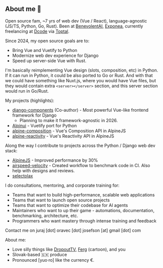 ## About me 👋

<!--
**JuroOravec/jurooravec** is a ✨ _special_ ✨ repository because its `README.md` (this file) appears on your GitHub profile.

Here are some ideas to get you started:

- 🔭 I’m currently working on ...
- 🌱 I’m currently learning ...
- 👯 I’m looking to collaborate on ...
- 🤔 I’m looking for help with ...
- 💬 Ask me about ...
- 📫 How to reach me: ...
- 😄 Pronouns: ...
- ⚡ Fun fact: ...
-->



Open source fam, ~7 yrs of web dev (Vue / React), language-agnostic (JS/TS, Python, Go, Rust). Been at [BenevolentAI](https://www.benevolent.com/), [Exponea](https://www.benevolent.com/), currently freelancing at [Dcode](https://dcode.co/) via [Toptal](https://www.toptal.com/).

<!-- Too smart to build dashboards. Too independent to work in FAANG. -->

Since 2024, my open source goals are to:

- Bring Vue and Vuetify to Python
- Modernize web dev experience for Django
- Speed up server-side Vue with Rust.

I'm basically reimplementing Vue design (slots, composition, etc) in Python. If it can run in Python, it could be also ported to Go or Rust. And with that we could have something like Nuxt.js, where you would have Vue files, but they would contain extra `<server></server>` section, and this server section would run in Go/Rust.

My projects (highlights):

- [django-components](https://github.com/django-components/django-components) (Co-author) - Most powerful Vue-like frontend framework for Django
  - Planning to make it framework-agnostic in 2026.
- [Alpinui](https://github.com/JuroOravec/alpinui) - Vuetify port for Python
- [alpine-composition](https://github.com/JuroOravec/alpinui/tree/main/packages/alpine-composition) - Vue's Composition API in AlpineJS
- [alpine-reactivity](https://github.com/JuroOravec/alpinui/tree/main/packages/alpine-reactivity) - Vue's Reactivity API in AlpineJS

Along the way I contribute to projects across the Python / Django web dev stack:

- [AlpineJS](https://github.com/alpinejs/alpine) - Improved performance by 30%
- [airspeed-velocity](https://github.com/airspeed-velocity/asv) - Created workflow to benchmark code in CI. Also help with designs and reviews.
- [selectolax](https://github.com/rushter/selectolax)

I do consultations, mentoring, and corporate training for:
- Teams that want to build high-performance, scalable web applications
- Teams that want to launch open source projects
- Teams that want to optimize their codebase for AI agents
- Maintainers who want to up their game - automations, documentation, benchmarking, architecture, etc.
- Programmers who want mastery through intense training and feedback

Contact me on juraj [dot] oravec [dot] josefson [at] gmail [dot] com

About me:

- Love silly things like [DropoutTV](https://www.dropout.tv/), [Ferg](https://www.instagram.com/teabag.cartoon/) (cartoon), and you
- Slovak-based 🇸🇰 produce
- Pronounced [yuo·ro] like the currency €.

